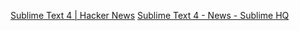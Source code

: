 
[Sublime Text 4 | Hacker News](https://news.ycombinator.com/item?id=27230042)
[Sublime Text 4 - News - Sublime HQ](https://www.sublimetext.com/blog/articles/sublime-text-4)

